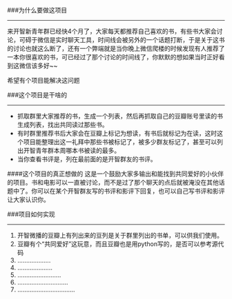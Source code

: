 ###为什么要做这项目
***
来开智新青年群已经快4个月了，大家每天都推荐自己喜欢的书，有些书大家会讨论，可碍于微信是实时聊天工具，时间线会被另外的一个话题打断，于是关于这书的讨论也就这么断了，还有一个弊端就是当你晚上微信爬楼的时候发现有人推荐了一本你很喜欢的书，可已经过了那个讨论的时间线了，你默默的想如果当时正好看到这微信该多好~~

希望有个项目能解决这问题

###这个项目是干啥的
***
* 抓取群里大家推荐的书，生成一个列表，然后再抓取自己的豆瓣账号里读的书生成列表，找出共同读过那些书。
* 有时群里推荐书后大家会在豆瓣上标记为想读，有书后就标记为在读，这时这个项目能整理出这一礼拜中那些书被标记了，被多少群友标记了，甚至可以列出开智青年群本周哪本书被读的最多。
* 当你查看书评是，列在最前面的是开智群友的书评。

####这个项目的真正想做的
这是一个鼓励大家多输出和能找到共同爱好的小伙伴的项目。书和电影可以一直被讨论，而不是过了那个聊天的点后就被淹没在其他话题中了。你可以在某个开智群友写的书评和影评下回复，也可以自己写书评和影评让大家认识你。

###项目如何实现
***
1. 开智微播的豆瓣上有列出来的豆列是关于群里列出的书单，可以供我们使用。
2. 豆瓣有个“共同爱好”这玩意，而且豆瓣也是用python写的，是否可以参考源代码
3. ...................
4. ....................
5. .........................
6. .............................
7. .................................

